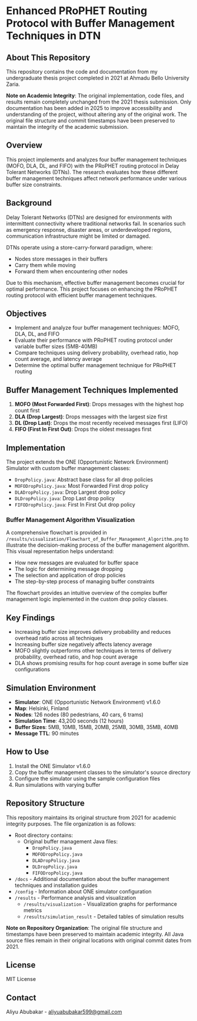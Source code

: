 # Enhanced PRoPHET Routing Protocol with Buffer Management Techniques in DTN

## About This Repository
This repository contains the code and documentation from my undergraduate thesis project completed in 2021 at Ahmadu Bello University Zaria. 

**Note on Academic Integrity**: The original implementation, code files, and results remain completely unchanged from the 2021 thesis submission. Only documentation has been added in 2025 to improve accessibility and understanding of the project, without altering any of the original work. The original file structure and commit timestamps have been preserved to maintain the integrity of the academic submission.

## Overview
This project implements and analyzes four buffer management techniques (MOFO, DLA, DL, and FIFO) with the PRoPHET routing protocol in Delay Tolerant Networks (DTNs). The research evaluates how these different buffer management techniques affect network performance under various buffer size constraints.

## Background
Delay Tolerant Networks (DTNs) are designed for environments with intermittent connectivity where traditional networks fail. In scenarios such as emergency response, disaster areas, or underdeveloped regions, communication infrastructure might be limited or damaged.

DTNs operate using a store-carry-forward paradigm, where:
- Nodes store messages in their buffers
- Carry them while moving
- Forward them when encountering other nodes

Due to this mechanism, effective buffer management becomes crucial for optimal performance. This project focuses on enhancing the PRoPHET routing protocol with efficient buffer management techniques.

## Objectives
- Implement and analyze four buffer management techniques: MOFO, DLA, DL, and FIFO
- Evaluate their performance with PRoPHET routing protocol under variable buffer sizes (5MB-40MB)
- Compare techniques using delivery probability, overhead ratio, hop count average, and latency average
- Determine the optimal buffer management technique for PRoPHET routing

## Buffer Management Techniques Implemented
1. **MOFO (Most Forwarded First)**: Drops messages with the highest hop count first
2. **DLA (Drop Largest)**: Drops messages with the largest size first
3. **DL (Drop Last)**: Drops the most recently received messages first (LIFO)
4. **FIFO (First In First Out)**: Drops the oldest messages first

## Implementation
The project extends the ONE (Opportunistic Network Environment) Simulator with custom buffer management classes:
- `DropPolicy.java`: Abstract base class for all drop policies
- `MOFODropPolicy.java`: Most Forwarded First drop policy
- `DLADropPolicy.java`: Drop Largest drop policy
- `DLDropPolicy.java`: Drop Last drop policy
- `FIFODropPolicy.java`: First In First Out drop policy

### Buffer Management Algorithm Visualization
A comprehensive flowchart is provided in `/results/visualization/Flowchart_of_Buffer_Management_Algorithm.png` to illustrate the decision-making process of the buffer management algorithm. This visual representation helps understand:
- How new messages are evaluated for buffer space
- The logic for determining message dropping
- The selection and application of drop policies
- The step-by-step process of managing buffer constraints

The flowchart provides an intuitive overview of the complex buffer management logic implemented in the custom drop policy classes.

## Key Findings
- Increasing buffer size improves delivery probability and reduces overhead ratio across all techniques
- Increasing buffer size negatively affects latency average
- MOFO slightly outperforms other techniques in terms of delivery probability, overhead ratio, and hop count average
- DLA shows promising results for hop count average in some buffer size configurations

## Simulation Environment
- **Simulator**: ONE (Opportunistic Network Environment) v1.6.0
- **Map**: Helsinki, Finland
- **Nodes**: 126 nodes (80 pedestrians, 40 cars, 6 trams)
- **Simulation Time**: 43,200 seconds (12 hours)
- **Buffer Sizes**: 5MB, 10MB, 15MB, 20MB, 25MB, 30MB, 35MB, 40MB
- **Message TTL**: 90 minutes

## How to Use
1. Install the ONE Simulator v1.6.0
2. Copy the buffer management classes to the simulator's source directory
3. Configure the simulator using the sample configuration files
4. Run simulations with varying buffer 

## Repository Structure
This repository maintains its original structure from 2021 for academic integrity purposes. The file organization is as follows:

- Root directory contains:
  - Original buffer management Java files:
    - `DropPolicy.java`
    - `MOFODropPolicy.java`
    - `DLADropPolicy.java`
    - `DLDropPolicy.java`
    - `FIFODropPolicy.java`
- `/docs` - Additional documentation about the buffer management techniques and installation guides
- `/config` - Information about ONE simulator configuration
- `/results` - Performance analysis and visualization
  - `/results/visualization` - Visualization graphs for performance metrics
  - `/results/simulation_result` - Detailed tables of simulation results

**Note on Repository Organization**: The original file structure and timestamps have been preserved to maintain academic integrity. All Java source files remain in their original locations with original commit dates from 2021.

## License
MIT License

## Contact
Aliyu Abubakar - aliyuabubakar599@gmail.com